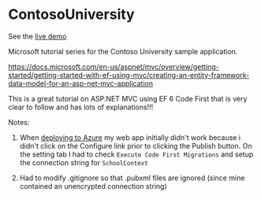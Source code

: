 # ContosoUniversity

See the [live demo](http://contosouniversitydk.azurewebsites.net/Home/UnderConstruction?site=Departments)

Microsoft tutorial series for the Contoso University sample application. 

https://docs.microsoft.com/en-us/aspnet/mvc/overview/getting-started/getting-started-with-ef-using-mvc/creating-an-entity-framework-data-model-for-an-asp-net-mvc-application

This is a great tutorial on ASP.NET MVC using EF 6 Code First that is very clear to follow and has lots of explanations!!!

Notes:

1. When [deploying to Azure](https://docs.microsoft.com/en-us/aspnet/mvc/overview/getting-started/getting-started-with-ef-using-mvc/migrations-and-deployment-with-the-entity-framework-in-an-asp-net-mvc-application#deploy-to-azure) my web app initially didn't work because i didn't click on the Configure link prior to clicking the Publish button. On the setting tab I had to check `Execute Code First Migrations` and setup the connection string for `SchoolContext`

1. Had to modify .gitignore so that .pubxml files are ignored (since mine contained an unencrypted connection string)
